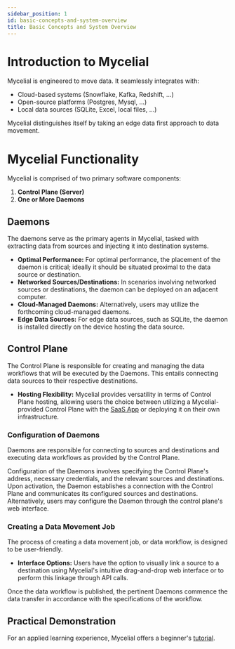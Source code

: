```yaml
---
sidebar_position: 1
id: basic-concepts-and-system-overview
title: Basic Concepts and System Overview
---
```


# Introduction to Mycelial

Mycelial is engineered to move data. It seamlessly integrates with:
 * Cloud-based systems (Snowflake, Kafka, Redshift, ...)
 * Open-source platforms (Postgres, Mysql, ...)
 * Local data sources (SQLite, Excel, local files, ...)
 
Mycelial distinguishes itself by taking an edge data first approach to data movement. 

# Mycelial Functionality

Mycelial is comprised of two primary software components: 

1. **Control Plane (Server)**
2. **One or More Daemons**

## Daemons

The daemons serve as the primary agents in Mycelial, tasked with extracting data from sources and injecting it into destination systems. 

- **Optimal Performance:** For optimal performance, the placement of the daemon is critical; ideally it should be situated proximal to the data source or destination.
- **Networked Sources/Destinations:** In scenarios involving networked sources or destinations, the daemon can be deployed on an adjacent computer.
- **Cloud-Managed Daemons:** Alternatively, users may utilize the forthcoming cloud-managed daemons.
- **Edge Data Sources:** For edge data sources, such as SQLite, the daemon is installed directly on the device hosting the data source.

## Control Plane

The Control Plane is responsible for creating and managing the data workflows that will be executed by the Daemons. This entails connecting data sources to their respective destinations. 

- **Hosting Flexibility:** Mycelial provides versatility in terms of Control Plane hosting, allowing users the choice between utilizing a Mycelial-provided Control Plane with the [SaaS App](https://app.mycelial.com) or deploying it on their own infrastructure.

### Configuration of Daemons

Daemons are responsible for connecting to sources and destinations and executing data workflows as provided by the Control Plane. 

Configuration of the Daemons involves specifying the Control Plane's address, necessary credentials, and the relevant sources and destinations. Upon activation, the Daemon establishes a connection with the Control Plane and communicates its configured sources and destinations. Alternatively, users may configure the Daemon through the control plane's web interface.

### Creating a Data Movement Job

The process of creating a data movement job, or data workflow, is designed to be user-friendly.

- **Interface Options:** Users have the option to visually link a source to a destination using Mycelial's intuitive drag-and-drop web interface or to perform this linkage through API calls.

Once the data workflow is published, the pertinent Daemons commence the data transfer in accordance with the specifications of the workflow.

## Practical Demonstration

For an applied learning experience, Mycelial offers a beginner's [tutorial](./tutorial.md).
